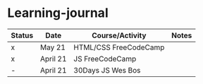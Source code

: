 # Learning-journal

Status |Date |Course/Activity|Notes
-------|-----|---------------|-----
    x  |May 21|HTML/CSS FreeCodeCamp| 
   x   |April 21|JS FreeCodeCamp|
-      |April 21|30Days JS Wes Bos|
       
